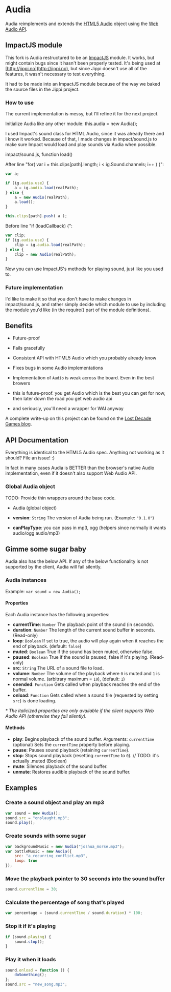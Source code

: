 # Audia

Audia reimplements and extends the [HTML5 Audio][1] object using the [Web Audio API][2].

## ImpactJS module

This fork is Audia restructured to be an [ImpactJS](http://impactjs.com) module. It works, but might contain bugs since it hasn't been properly tested. It's being used at [http://jippi.no](http://jippi.no), but since Jippi doesn't use all of the features, it wasn't necessary to test everything.

It had to be made into an ImpactJS module because of the way we baked the source files in the Jippi project.

### How to use

The current implementation is messy, but I'll refine it for the next project.

Initialize Audia like any other module: this.audia = new Audia();

I used Impact's sound class for HTML Audio, since it was already there and I know it worked. Because of that, I made changes in impact/sound.js to make sure Impact would load and play sounds via Audia when possible.

impact/sound.js, function load()

After line "for( var i = this.clips[path].length; i < ig.Sound.channels; i++ ) {":

```javascript
var a;

if (ig.audia.use) {
    a = ig.audia.load(realPath);
} else {
    a = new Audio(realPath);
    a.load();
}

this.clips[path].push( a );
```

Before line "if (loadCallback) {":

```javascript
var clip;
if (ig.audia.use) {
    clip = ig.audia.load(realPath);
} else {
    clip = new Audio(realPath);
}
```

Now you can use ImpactJS's methods for playing sound, just like you used to.

### Future implementation

I'd like to make it so that you don't have to make changes in impact/sound.js, and rather simply decide which module to use by including the module you'd like (in the require() part of the module definitions).

## Benefits

* Future-proof
* Fails gracefully
* Consistent API with HTML5 Audio which you probably already know
* Fixes bugs in some Audio implementations

* Implementation of `Audio` is weak across the board. Even in the best browers
* this is future-proof. you get Audio which is the best you can get for now, then later down the road you get web audio api
* and seriously, you'll need a wrapper for WAI anyway

A complete write-up on this project can be found on the [Lost Decade Games blog][2].

## API Documentation

Everything is identical to the HTML5 Audio spec. Anything not working as it should? File an issue! :)

In fact in many cases Audia is BETTER than the browser's native Audio implementation, even if it doesn't also support Web Audio API.

### Global Audia object

TODO: Provide thin wrappers around the base code.
* Audia (global object)

* **version**: `String` The version of Audia being run. (Example: `"0.1.0"`)
* **canPlayType**: you can pass in mp3, ogg (helpers since normally it wants audio/ogg audio/mp3)

## Gimme some sugar baby

Audia also has the below API. If any of the below functionality is not supported by the client, Audia will fail silently.

### Audia instances

Example: `var sound = new Audia();`

#### Properties

Each Audia instance has the following properties:

* **currentTime**: `Number` The playback point of the sound (in seconds).
* **duration**: `Number` The length of the current sound buffer in seconds. (Read-only)
* **loop**: `Boolean` If set to true, the audio will play again when it reaches the end of playback. (default: `false`)
* **muted**: `Boolean` True if the sound has been muted, otherwise false.
* **paused**: `Boolean` True if the sound is paused, false if it's playing. (Read-only)
* **src**: `String` The URL of a sound file to load.
* **volume**: `Number` The volume of the playback where `0` is muted and `1` is normal volume. (arbitrary maximum = `10`), (default: `1`)
* **onended**: `Function` Gets called when playback reaches the end of the buffer.
* **onload**: `Function` Gets called when a sound file (requested by setting `src`) is done loading.

_* The italicized properties are only available if the client supports Web Audio API (otherwise they fail silently)._

#### Methods

* **play**: Begins playback of the sound buffer. Arguments: `currentTime` (optional) Sets the `currentTime` property before playing.
* **pause**: Pauses sound playback (retaining `currentTime`).
* **stop**: Stops sound playback (resetting `currentTime` to `0`).
// TODO: it's actually .muted (Boolean)
* **mute**: Silences playback of the sound buffer.
* **unmute**: Restores audible playback of the sound buffer.

## Examples

### Create a sound object and play an mp3

```javascript
var sound = new Audia();
sound.src = "onslaught.mp3";
sound.play();
```
### Create sounds with some sugar

```javascript
var backgroundMusic = new Audia("joshua_morse.mp3");
var battleMusic = new Audia({
	src: "a_recurring_conflict.mp3",
	loop: true
});
```

### Move the playback pointer to 30 seconds into the sound buffer

```javascript
sound.currentTime = 30;
```

### Calculate the percentage of song that's played

```javascript
var percentage = (sound.currentTime / sound.duration) * 100;
```

### Stop it if it's playing

```javascript
if (sound.playing) {
	sound.stop();
}
```

### Play it when it loads

```javascript
sound.onload = function () {
	doSomething();
};
sound.src = "new_song.mp3";
```

[1]: http://www.whatwg.org/specs/web-apps/current-work/#the-audio-element
[2]: https://dvcs.w3.org/hg/audio/raw-file/tip/webaudio/specification.html
[3]: http://www.lostdecadegames.com/audia-is-a-library-for-simplifying-the-web-audio-api/
